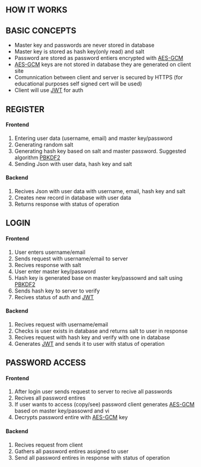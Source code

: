 ## HOW IT WORKS

## BASIC CONCEPTS

- Master key and passwords are never stored in database
- Master key is stored as hash key(only read) and salt
- Password are stored as password entiers encrypted with [AES-GCM](https://en.wikipedia.org/wiki/Galois/Counter_Mode)
- [AES-GCM](https://en.wikipedia.org/wiki/Galois/Counter_Mode) keys are not stored in database they are generated on client site
- Comunnication between client and server is secured by HTTPS (for educational purposes self signed cert will be used)
- Client will use [JWT](https://jwt.io/) for auth 

## REGISTER

#### Frontend

1. Entering user data (username, email) and master key/password
2. Generating random salt
3. Generating hash key based on salt and master password. Suggested algorithm [PBKDF2](https://en.wikipedia.org/wiki/PBKDF2)
4. Sending Json with user data, hash key and salt

#### Backend

1. Recives Json with user data with username, email, hash key and salt
2. Creates new record in database with user data
3. Returns response with status of operation

## LOGIN

#### Frontend

1. User enters username/email
2. Sends request with username/email to server 
3. Recives response with salt
4. User enter master key/password 
5. Hash key is generated base on master key/passowrd and salt using [PBKDF2](https://en.wikipedia.org/wiki/PBKDF2)
6. Sends hash key to server to verify
7. Recives status of auth and [JWT](https://jwt.io/)

#### Backend

1. Recives request with username/email
2. Checks is user exists in database and returns salt to user in response
3. Recives request with hash key and verify with one in database
4. Generates [JWT](https://jwt.io/) and sends it to user with status of operation

## PASSWORD ACCESS

#### Frontend 

1. After login user sends request to server to recive all passwords
2. Recives all password entires
3. If user wants to access (copy/see) password client generates [AES-GCM](https://en.wikipedia.org/wiki/Galois/Counter_Mode) based on master key/passowrd and vi
4. Decrypts password entire with [AES-GCM](https://en.wikipedia.org/wiki/Galois/Counter_Mode) key

#### Backend

1. Recives request from client
2. Gathers all password entires assigned to user
3. Send all password entires in response with status of operation
